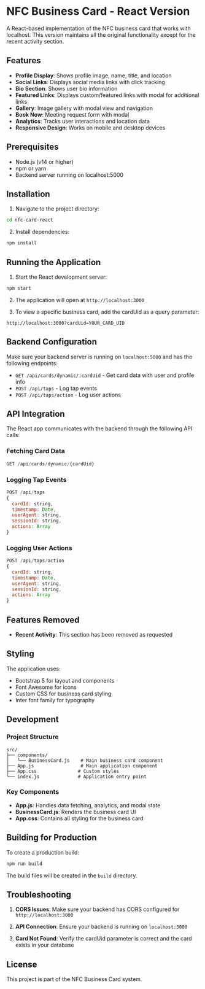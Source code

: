 # NFC Business Card - React Version

A React-based implementation of the NFC business card that works with localhost. This version maintains all the original functionality except for the recent activity section.

## Features

- **Profile Display**: Shows profile image, name, title, and location
- **Social Links**: Displays social media links with click tracking
- **Bio Section**: Shows user bio information
- **Featured Links**: Displays custom/featured links with modal for additional links
- **Gallery**: Image gallery with modal view and navigation
- **Book Now**: Meeting request form with modal
- **Analytics**: Tracks user interactions and location data
- **Responsive Design**: Works on mobile and desktop devices

## Prerequisites

- Node.js (v14 or higher)
- npm or yarn
- Backend server running on localhost:5000

## Installation

1. Navigate to the project directory:
```bash
cd nfc-card-react
```

2. Install dependencies:
```bash
npm install
```

## Running the Application

1. Start the React development server:
```bash
npm start
```

2. The application will open at `http://localhost:3000`

3. To view a specific business card, add the cardUid as a query parameter:
```
http://localhost:3000?cardUid=YOUR_CARD_UID
```

## Backend Configuration

Make sure your backend server is running on `localhost:5000` and has the following endpoints:

- `GET /api/cards/dynamic/:cardUid` - Get card data with user and profile info
- `POST /api/taps` - Log tap events
- `POST /api/taps/action` - Log user actions

## API Integration

The React app communicates with the backend through the following API calls:

### Fetching Card Data
```javascript
GET /api/cards/dynamic/{cardUid}
```

### Logging Tap Events
```javascript
POST /api/taps
{
  cardId: string,
  timestamp: Date,
  userAgent: string,
  sessionId: string,
  actions: Array
}
```

### Logging User Actions
```javascript
POST /api/taps/action
{
  cardId: string,
  timestamp: Date,
  userAgent: string,
  sessionId: string,
  actions: Array
}
```

## Features Removed

- **Recent Activity**: This section has been removed as requested

## Styling

The application uses:
- Bootstrap 5 for layout and components
- Font Awesome for icons
- Custom CSS for business card styling
- Inter font family for typography

## Development

### Project Structure
```
src/
├── components/
│   └── BusinessCard.js    # Main business card component
├── App.js                 # Main application component
├── App.css               # Custom styles
└── index.js              # Application entry point
```

### Key Components

- **App.js**: Handles data fetching, analytics, and modal state
- **BusinessCard.js**: Renders the business card UI
- **App.css**: Contains all styling for the business card

## Building for Production

To create a production build:

```bash
npm run build
```

The build files will be created in the `build` directory.

## Troubleshooting

1. **CORS Issues**: Make sure your backend has CORS configured for `http://localhost:3000`

2. **API Connection**: Ensure your backend is running on `localhost:5000`

3. **Card Not Found**: Verify the cardUid parameter is correct and the card exists in your database

## License

This project is part of the NFC Business Card system.
